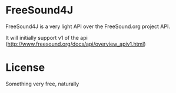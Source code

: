 FreeSound4J
===========

FreeSound4J is a very light API over the FreeSound.org project API.

It will initially support v1 of the api (http://www.freesound.org/docs/api/overview_apiv1.html)

License
=======

Something very free, naturally
